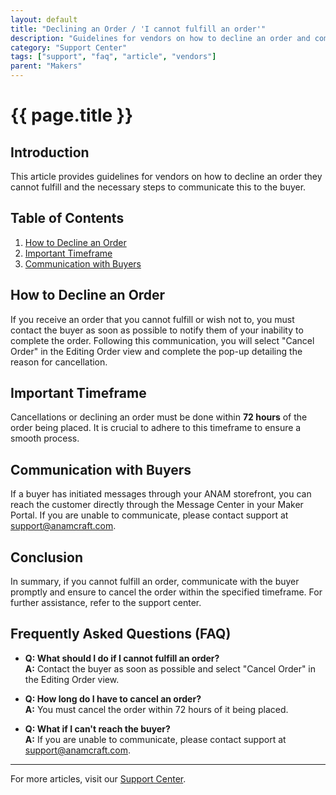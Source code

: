 ```yaml
---
layout: default
title: "Declining an Order / 'I cannot fulfill an order'"
description: "Guidelines for vendors on how to decline an order and communicate with buyers."
category: "Support Center"
tags: ["support", "faq", "article", "vendors"]
parent: "Makers"
---
```


# {{ page.title }}

## Introduction

This article provides guidelines for vendors on how to decline an order they cannot fulfill and the necessary steps to communicate this to the buyer.

## Table of Contents
1. [How to Decline an Order](#how-to-decline-an-order)
2. [Important Timeframe](#important-timeframe)
3. [Communication with Buyers](#communication-with-buyers)

## How to Decline an Order

If you receive an order that you cannot fulfill or wish not to, you must contact the buyer as soon as possible to notify them of your inability to complete the order. Following this communication, you will select "Cancel Order" in the Editing Order view and complete the pop-up detailing the reason for cancellation.

## Important Timeframe

Cancellations or declining an order must be done within **72 hours** of the order being placed. It is crucial to adhere to this timeframe to ensure a smooth process.

## Communication with Buyers

If a buyer has initiated messages through your ANAM storefront, you can reach the customer directly through the Message Center in your Maker Portal. If you are unable to communicate, please contact support at [support@anamcraft.com](mailto:support@anamcraft.com).

## Conclusion

In summary, if you cannot fulfill an order, communicate with the buyer promptly and ensure to cancel the order within the specified timeframe. For further assistance, refer to the support center.

## Frequently Asked Questions (FAQ)

- **Q: What should I do if I cannot fulfill an order?**  
  **A:** Contact the buyer as soon as possible and select "Cancel Order" in the Editing Order view.

- **Q: How long do I have to cancel an order?**  
  **A:** You must cancel the order within 72 hours of it being placed.

- **Q: What if I can't reach the buyer?**  
  **A:** If you are unable to communicate, please contact support at [support@anamcraft.com](mailto:support@anamcraft.com).

---

For more articles, visit our [Support Center](https://support.anamcraft.com).
